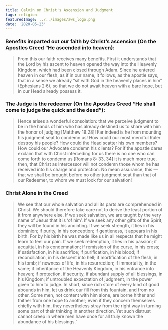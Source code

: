 ```yaml
---
title: Calvin on Christ's Ascension and Judgment
tags: religion
featuredImage: ../../images/aws_logo.png
date: '2020-05-23'
---
```


### Benefits imparted out our faith by Christ’s ascension (On the Apostles Creed “He ascended into heaven):

> From this our faith receives many benefits. First it understands that the Lord by his ascent to heaven opened the way into the Heavenly Kingdom, which had been closed through Adam. Since he entered heaven in our flesh, as if in our name, it follows, as the apostle says, that in a sense we already “sit with God in the heavenly places in him” (Ephesians 2:6), so that we do not await heaven with a bare hope, but in our Head already possess it.

### The Judge is the redeemer (On the Apostles Creed “He shall come to judge the quick and the dead”):

> Hence arises a wonderful consolation: that we perceive judgment to be in the hands of him who has already destined us to share with him the honor of judging [Matthew 19:28]! Far indeed is he from mounting his judgment seat to condemn us! How could our most merciful Ruler destroy his people? How could the Head scatter his own members? How could our Advocate condemn his clients? For if the apostle dares exclaim that with Christ interceding for us there is no one who can come forth to condemn us [Romans 8: 33, 34] it is much more true, then, that Christ as Intercessor will not condemn those whom he has received into his charge and protection. No mean assurance, this  — that we shall be brought before no other judgment seat than that of our Redeemer, to whom we must look for our salvation!

### Christ Alone in the Creed
> We see that our whole salvation and all its parts are comprehended in Christ. We should therefore take care not to derive the least portion of it from anywhere else. If we seek salvation, we are taught by the very name of Jesus that it is ‘of him’. If we seek any other gifts of the Spirit, they will be found in his anointing. If we seek strength, it lies in his dominion; if purity, in his conception; if gentleness, it appears in his birth. For by his birth he was made like us in all respects that he might learn to feel our pain. If we seek redemption, it lies in his passion; if acquittal, in his condemnation; if remission of the curse, in his cross; if satisfaction, in his sacrifice; if purification, in his blood; if reconciliation, in his descent into hell; if mortification of the flesh, in his tomb; if newness of life, in his resurrection; if immortality, in the same; if inheritance of the Heavenly Kingdom, in his entrance into heaven; if protection, if security, if abundant supply of all blessings, in his Kingdom; if untroubled expectation of judgment, in the power given to him to judge. In short, since rich store of every kind of good abounds in him, let us drink our fill from this fountain, and from no other. Some men, not content with him alone, are borne hither and thither from one hope to another; even if they concern themselves chiefly with him, they nevertheless stray from the right way in turning some part of their thinking in another direction. Yet such distrust cannot creep in where men have once for all truly known the abundance of his blessings.”